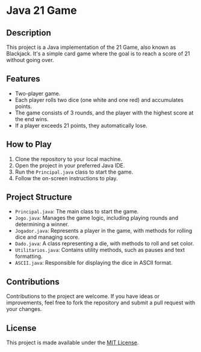 
# Java 21 Game

## Description
This project is a Java implementation of the 21 Game, also known as Blackjack. It's a simple card game where the goal is to reach a score of 21 without going over.

## Features
- Two-player game.
- Each player rolls two dice (one white and one red) and accumulates points.
- The game consists of 3 rounds, and the player with the highest score at the end wins.
- If a player exceeds 21 points, they automatically lose.

## How to Play
1. Clone the repository to your local machine.
2. Open the project in your preferred Java IDE.
3. Run the `Principal.java` class to start the game.
4. Follow the on-screen instructions to play.

## Project Structure
- `Principal.java`: The main class to start the game.
- `Jogo.java`: Manages the game logic, including playing rounds and determining a winner.
- `Jogador.java`: Represents a player in the game, with methods for rolling dice and managing score.
- `Dado.java`: A class representing a die, with methods to roll and set color.
- `Utilitarios.java`: Contains utility methods, such as pauses and text formatting.
- `ASCII.java`: Responsible for displaying the dice in ASCII format.

## Contributions
Contributions to the project are welcome. If you have ideas or improvements, feel free to fork the repository and submit a pull request with your changes.

## License
This project is made available under the [MIT License](LICENSE).
